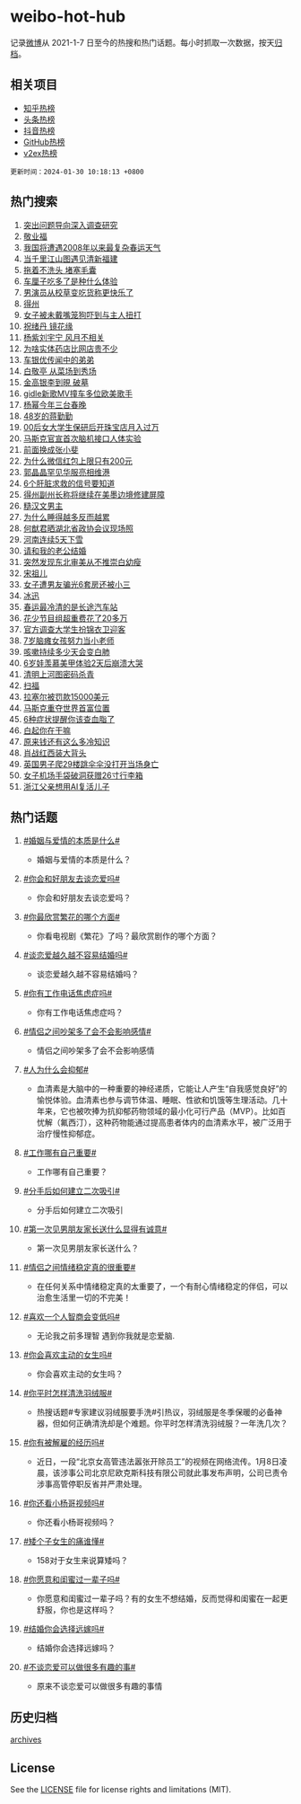 # weibo-hot-hub

记录[微博](https://www.weibo.com)从 2021-1-7 日至今的热搜和热门话题。每小时抓取一次数据，按天[归档](archives)。

## 相关项目

- [知乎热榜](https://github.com/lonnyzhang423/zhihu-hot-hub)
- [头条热榜](https://github.com/lonnyzhang423/toutiao-hot-hub)
- [抖音热榜](https://github.com/lonnyzhang423/douyin-hot-hub)
- [GitHub热榜](https://github.com/lonnyzhang423/github-hot-hub)
- [v2ex热榜](https://github.com/lonnyzhang423/v2ex-hot-hub)


`更新时间：2024-01-30 10:18:13 +0800`

## 热门搜索

1. [突出问题导向深入调查研究](https://m.weibo.cn/search?containerid=100103type%3D1%26t%3D10%26q%3D%23%E7%AA%81%E5%87%BA%E9%97%AE%E9%A2%98%E5%AF%BC%E5%90%91%E6%B7%B1%E5%85%A5%E8%B0%83%E6%9F%A5%E7%A0%94%E7%A9%B6%23&stream_entry_id=51&isnewpage=1&extparam=seat%3D1%26q%3D%2523%25E7%25AA%2581%25E5%2587%25BA%25E9%2597%25AE%25E9%25A2%2598%25E5%25AF%25BC%25E5%2590%2591%25E6%25B7%25B1%25E5%2585%25A5%25E8%25B0%2583%25E6%259F%25A5%25E7%25A0%2594%25E7%25A9%25B6%2523%26dgr%3D0%26stream_entry_id%3D51%26filter_type%3Drealtimehot%26pos%3D0%26cate%3D10103%26c_type%3D51%26display_time%3D1706581091%26pre_seqid%3D17065810917100711106)
1. [敬业福](https://m.weibo.cn/search?containerid=100103type%3D1%26t%3D10%26q%3D%E6%95%AC%E4%B8%9A%E7%A6%8F&stream_entry_id=31&isnewpage=1&extparam=seat%3D1%26c_type%3D31%26cate%3D5001%26lcate%3D5001%26realpos%3D1%26q%3D%25E6%2595%25AC%25E4%25B8%259A%25E7%25A6%258F%26dgr%3D0%26band_rank%3D1%26filter_type%3Drealtimehot%26pos%3D0%26flag%3D16%26stream_entry_id%3D31%26display_time%3D1706581091%26pre_seqid%3D17065810917100711106)
1. [我国将遭遇2008年以来最复杂春运天气](https://m.weibo.cn/search?containerid=100103type%3D1%26t%3D10%26q%3D%23%E6%88%91%E5%9B%BD%E5%B0%86%E9%81%AD%E9%81%872008%E5%B9%B4%E4%BB%A5%E6%9D%A5%E6%9C%80%E5%A4%8D%E6%9D%82%E6%98%A5%E8%BF%90%E5%A4%A9%E6%B0%94%23&stream_entry_id=31&isnewpage=1&extparam=seat%3D1%26c_type%3D31%26cate%3D5001%26lcate%3D5001%26realpos%3D2%26q%3D%2523%25E6%2588%2591%25E5%259B%25BD%25E5%25B0%2586%25E9%2581%25AD%25E9%2581%25872008%25E5%25B9%25B4%25E4%25BB%25A5%25E6%259D%25A5%25E6%259C%2580%25E5%25A4%258D%25E6%259D%2582%25E6%2598%25A5%25E8%25BF%2590%25E5%25A4%25A9%25E6%25B0%2594%2523%26dgr%3D0%26band_rank%3D2%26filter_type%3Drealtimehot%26pos%3D1%26flag%3D2%26stream_entry_id%3D31%26display_time%3D1706581091%26pre_seqid%3D17065810917100711106)
1. [当千里江山图遇见清新福建](https://m.weibo.cn/search?containerid=100103type%3D1%26t%3D10%26q%3D%23%E5%BD%93%E5%8D%83%E9%87%8C%E6%B1%9F%E5%B1%B1%E5%9B%BE%E9%81%87%E8%A7%81%E6%B8%85%E6%96%B0%E7%A6%8F%E5%BB%BA%23&stream_entry_id=31&isnewpage=1&extparam=seat%3D1%26c_type%3D31%26cate%3D5001%26lcate%3D5001%26realpos%3D3%26q%3D%2523%25E5%25BD%2593%25E5%258D%2583%25E9%2587%258C%25E6%25B1%259F%25E5%25B1%25B1%25E5%259B%25BE%25E9%2581%2587%25E8%25A7%2581%25E6%25B8%2585%25E6%2596%25B0%25E7%25A6%258F%25E5%25BB%25BA%2523%26dgr%3D0%26band_rank%3D3%26filter_type%3Drealtimehot%26pos%3D2%26flag%3D0%26stream_entry_id%3D31%26display_time%3D1706581091%26pre_seqid%3D17065810917100711106)
1. [拖着不洗头 堵塞毛囊](https://m.weibo.cn/search?containerid=100103type%3D1%26t%3D10%26q%3D%E6%8B%96%E7%9D%80%E4%B8%8D%E6%B4%97%E5%A4%B4+%E5%A0%B5%E5%A1%9E%E6%AF%9B%E5%9B%8A&stream_entry_id=31&isnewpage=1&extparam=seat%3D1%26c_type%3D31%26cate%3D5001%26lcate%3D5001%26realpos%3D4%26q%3D%25E6%258B%2596%25E7%259D%2580%25E4%25B8%258D%25E6%25B4%2597%25E5%25A4%25B4%2520%25E5%25A0%25B5%25E5%25A1%259E%25E6%25AF%259B%25E5%259B%258A%26dgr%3D0%26band_rank%3D4%26filter_type%3Drealtimehot%26pos%3D3%26flag%3D1%26stream_entry_id%3D31%26display_time%3D1706581091%26pre_seqid%3D17065810917100711106)
1. [车厘子吃多了是种什么体验](https://m.weibo.cn/search?containerid=100103type%3D1%26t%3D10%26q%3D%E8%BD%A6%E5%8E%98%E5%AD%90%E5%90%83%E5%A4%9A%E4%BA%86%E6%98%AF%E7%A7%8D%E4%BB%80%E4%B9%88%E4%BD%93%E9%AA%8C&stream_entry_id=31&isnewpage=1&extparam=seat%3D1%26c_type%3D31%26cate%3D5001%26lcate%3D5001%26realpos%3D5%26q%3D%25E8%25BD%25A6%25E5%258E%2598%25E5%25AD%2590%25E5%2590%2583%25E5%25A4%259A%25E4%25BA%2586%25E6%2598%25AF%25E7%25A7%258D%25E4%25BB%2580%25E4%25B9%2588%25E4%25BD%2593%25E9%25AA%258C%26dgr%3D0%26band_rank%3D5%26filter_type%3Drealtimehot%26pos%3D4%26flag%3D1%26stream_entry_id%3D31%26display_time%3D1706581091%26pre_seqid%3D17065810917100711106)
1. [男演员从校草变吃货称更快乐了](https://m.weibo.cn/search?containerid=100103type%3D1%26t%3D10%26q%3D%23%E7%94%B7%E6%BC%94%E5%91%98%E4%BB%8E%E6%A0%A1%E8%8D%89%E5%8F%98%E5%90%83%E8%B4%A7%E7%A7%B0%E6%9B%B4%E5%BF%AB%E4%B9%90%E4%BA%86%23&stream_entry_id=31&isnewpage=1&extparam=seat%3D1%26c_type%3D31%26cate%3D5001%26lcate%3D5001%26realpos%3D6%26q%3D%2523%25E7%2594%25B7%25E6%25BC%2594%25E5%2591%2598%25E4%25BB%258E%25E6%25A0%25A1%25E8%258D%2589%25E5%258F%2598%25E5%2590%2583%25E8%25B4%25A7%25E7%25A7%25B0%25E6%259B%25B4%25E5%25BF%25AB%25E4%25B9%2590%25E4%25BA%2586%2523%26dgr%3D0%26band_rank%3D6%26filter_type%3Drealtimehot%26pos%3D5%26flag%3D1%26stream_entry_id%3D31%26display_time%3D1706581091%26pre_seqid%3D17065810917100711106)
1. [得州](https://m.weibo.cn/search?containerid=100103type%3D1%26t%3D10%26q%3D%23%E5%BE%97%E5%B7%9E%23&stream_entry_id=31&isnewpage=1&extparam=seat%3D1%26c_type%3D31%26cate%3D5001%26lcate%3D5001%26realpos%3D7%26q%3D%2523%25E5%25BE%2597%25E5%25B7%259E%2523%26dgr%3D0%26band_rank%3D7%26filter_type%3Drealtimehot%26pos%3D6%26flag%3D0%26stream_entry_id%3D31%26display_time%3D1706581091%26pre_seqid%3D17065810917100711106)
1. [女子被未戴嘴笼狗吓到与主人扭打](https://m.weibo.cn/search?containerid=100103type%3D1%26t%3D10%26q%3D%23%E5%A5%B3%E5%AD%90%E8%A2%AB%E6%9C%AA%E6%88%B4%E5%98%B4%E7%AC%BC%E7%8B%97%E5%90%93%E5%88%B0%E4%B8%8E%E4%B8%BB%E4%BA%BA%E6%89%AD%E6%89%93%23&stream_entry_id=31&isnewpage=1&extparam=seat%3D1%26c_type%3D31%26cate%3D5001%26lcate%3D5001%26realpos%3D8%26q%3D%2523%25E5%25A5%25B3%25E5%25AD%2590%25E8%25A2%25AB%25E6%259C%25AA%25E6%2588%25B4%25E5%2598%25B4%25E7%25AC%25BC%25E7%258B%2597%25E5%2590%2593%25E5%2588%25B0%25E4%25B8%258E%25E4%25B8%25BB%25E4%25BA%25BA%25E6%2589%25AD%25E6%2589%2593%2523%26dgr%3D0%26band_rank%3D8%26filter_type%3Drealtimehot%26pos%3D7%26flag%3D0%26stream_entry_id%3D31%26display_time%3D1706581091%26pre_seqid%3D17065810917100711106)
1. [祝绪丹 镜花缘](https://m.weibo.cn/search?containerid=100103type%3D1%26t%3D10%26q%3D%E7%A5%9D%E7%BB%AA%E4%B8%B9+%E9%95%9C%E8%8A%B1%E7%BC%98&stream_entry_id=31&isnewpage=1&extparam=seat%3D1%26c_type%3D31%26cate%3D5001%26lcate%3D5001%26realpos%3D9%26q%3D%25E7%25A5%259D%25E7%25BB%25AA%25E4%25B8%25B9%2520%25E9%2595%259C%25E8%258A%25B1%25E7%25BC%2598%26dgr%3D0%26band_rank%3D9%26filter_type%3Drealtimehot%26pos%3D8%26flag%3D2%26stream_entry_id%3D31%26display_time%3D1706581091%26pre_seqid%3D17065810917100711106)
1. [杨紫刘宇宁 风月不相关](https://m.weibo.cn/search?containerid=100103type%3D1%26t%3D10%26q%3D%E6%9D%A8%E7%B4%AB%E5%88%98%E5%AE%87%E5%AE%81+%E9%A3%8E%E6%9C%88%E4%B8%8D%E7%9B%B8%E5%85%B3&stream_entry_id=31&isnewpage=1&extparam=seat%3D1%26c_type%3D31%26cate%3D5001%26lcate%3D5001%26realpos%3D10%26q%3D%25E6%259D%25A8%25E7%25B4%25AB%25E5%2588%2598%25E5%25AE%2587%25E5%25AE%2581%2520%25E9%25A3%258E%25E6%259C%2588%25E4%25B8%258D%25E7%259B%25B8%25E5%2585%25B3%26dgr%3D0%26band_rank%3D10%26filter_type%3Drealtimehot%26pos%3D9%26flag%3D1%26stream_entry_id%3D31%26display_time%3D1706581091%26pre_seqid%3D17065810917100711106)
1. [为啥实体药店比网店贵不少](https://m.weibo.cn/search?containerid=100103type%3D1%26t%3D10%26q%3D%23%E4%B8%BA%E5%95%A5%E5%AE%9E%E4%BD%93%E8%8D%AF%E5%BA%97%E6%AF%94%E7%BD%91%E5%BA%97%E8%B4%B5%E4%B8%8D%E5%B0%91%23&stream_entry_id=31&isnewpage=1&extparam=seat%3D1%26c_type%3D31%26cate%3D5001%26lcate%3D5001%26realpos%3D11%26q%3D%2523%25E4%25B8%25BA%25E5%2595%25A5%25E5%25AE%259E%25E4%25BD%2593%25E8%258D%25AF%25E5%25BA%2597%25E6%25AF%2594%25E7%25BD%2591%25E5%25BA%2597%25E8%25B4%25B5%25E4%25B8%258D%25E5%25B0%2591%2523%26dgr%3D0%26band_rank%3D11%26filter_type%3Drealtimehot%26pos%3D10%26flag%3D1%26stream_entry_id%3D31%26display_time%3D1706581091%26pre_seqid%3D17065810917100711106)
1. [车银优传闻中的弟弟](https://m.weibo.cn/search?containerid=100103type%3D1%26t%3D10%26q%3D%23%E8%BD%A6%E9%93%B6%E4%BC%98%E4%BC%A0%E9%97%BB%E4%B8%AD%E7%9A%84%E5%BC%9F%E5%BC%9F%23&stream_entry_id=31&isnewpage=1&extparam=seat%3D1%26c_type%3D31%26cate%3D5001%26lcate%3D5001%26realpos%3D12%26q%3D%2523%25E8%25BD%25A6%25E9%2593%25B6%25E4%25BC%2598%25E4%25BC%25A0%25E9%2597%25BB%25E4%25B8%25AD%25E7%259A%2584%25E5%25BC%259F%25E5%25BC%259F%2523%26dgr%3D0%26band_rank%3D12%26filter_type%3Drealtimehot%26pos%3D11%26flag%3D1%26stream_entry_id%3D31%26display_time%3D1706581091%26pre_seqid%3D17065810917100711106)
1. [白敬亭 从菜场到秀场](https://m.weibo.cn/search?containerid=100103type%3D1%26t%3D10%26q%3D%E7%99%BD%E6%95%AC%E4%BA%AD+%E4%BB%8E%E8%8F%9C%E5%9C%BA%E5%88%B0%E7%A7%80%E5%9C%BA&stream_entry_id=31&isnewpage=1&extparam=seat%3D1%26c_type%3D31%26cate%3D5001%26lcate%3D5001%26realpos%3D13%26q%3D%25E7%2599%25BD%25E6%2595%25AC%25E4%25BA%25AD%2520%25E4%25BB%258E%25E8%258F%259C%25E5%259C%25BA%25E5%2588%25B0%25E7%25A7%2580%25E5%259C%25BA%26dgr%3D0%26band_rank%3D13%26filter_type%3Drealtimehot%26pos%3D12%26flag%3D1%26stream_entry_id%3D31%26display_time%3D1706581091%26pre_seqid%3D17065810917100711106)
1. [金高银李到晛 破墓](https://m.weibo.cn/search?containerid=100103type%3D1%26t%3D10%26q%3D%E9%87%91%E9%AB%98%E9%93%B6%E6%9D%8E%E5%88%B0%E6%99%9B+%E7%A0%B4%E5%A2%93&stream_entry_id=31&isnewpage=1&extparam=seat%3D1%26c_type%3D31%26cate%3D5001%26lcate%3D5001%26realpos%3D14%26q%3D%25E9%2587%2591%25E9%25AB%2598%25E9%2593%25B6%25E6%259D%258E%25E5%2588%25B0%25E6%2599%259B%2520%25E7%25A0%25B4%25E5%25A2%2593%26dgr%3D0%26band_rank%3D14%26filter_type%3Drealtimehot%26pos%3D13%26flag%3D1%26stream_entry_id%3D31%26display_time%3D1706581091%26pre_seqid%3D17065810917100711106)
1. [gidle新歌MV撞车多位欧美歌手](https://m.weibo.cn/search?containerid=100103type%3D1%26t%3D10%26q%3D%23gidle%E6%96%B0%E6%AD%8CMV%E6%92%9E%E8%BD%A6%E5%A4%9A%E4%BD%8D%E6%AC%A7%E7%BE%8E%E6%AD%8C%E6%89%8B%23&stream_entry_id=31&isnewpage=1&extparam=seat%3D1%26c_type%3D31%26cate%3D5001%26lcate%3D5001%26realpos%3D15%26q%3D%2523gidle%25E6%2596%25B0%25E6%25AD%258CMV%25E6%2592%259E%25E8%25BD%25A6%25E5%25A4%259A%25E4%25BD%258D%25E6%25AC%25A7%25E7%25BE%258E%25E6%25AD%258C%25E6%2589%258B%2523%26dgr%3D0%26band_rank%3D15%26filter_type%3Drealtimehot%26pos%3D14%26flag%3D0%26stream_entry_id%3D31%26display_time%3D1706581091%26pre_seqid%3D17065810917100711106)
1. [杨幂今年三台春晚](https://m.weibo.cn/search?containerid=100103type%3D1%26t%3D10%26q%3D%23%E6%9D%A8%E5%B9%82%E4%BB%8A%E5%B9%B4%E4%B8%89%E5%8F%B0%E6%98%A5%E6%99%9A%23&stream_entry_id=31&isnewpage=1&extparam=seat%3D1%26c_type%3D31%26cate%3D5001%26lcate%3D5001%26realpos%3D16%26q%3D%2523%25E6%259D%25A8%25E5%25B9%2582%25E4%25BB%258A%25E5%25B9%25B4%25E4%25B8%2589%25E5%258F%25B0%25E6%2598%25A5%25E6%2599%259A%2523%26dgr%3D0%26band_rank%3D16%26filter_type%3Drealtimehot%26pos%3D15%26flag%3D1%26stream_entry_id%3D31%26display_time%3D1706581091%26pre_seqid%3D17065810917100711106)
1. [48岁的蒋勤勤](https://m.weibo.cn/search?containerid=100103type%3D1%26t%3D10%26q%3D%2348%E5%B2%81%E7%9A%84%E8%92%8B%E5%8B%A4%E5%8B%A4%23&stream_entry_id=31&isnewpage=1&extparam=seat%3D1%26c_type%3D31%26cate%3D5001%26lcate%3D5001%26realpos%3D17%26q%3D%252348%25E5%25B2%2581%25E7%259A%2584%25E8%2592%258B%25E5%258B%25A4%25E5%258B%25A4%2523%26dgr%3D0%26band_rank%3D17%26filter_type%3Drealtimehot%26pos%3D16%26flag%3D0%26stream_entry_id%3D31%26display_time%3D1706581091%26pre_seqid%3D17065810917100711106)
1. [00后女大学生保研后开珠宝店月入过万](https://m.weibo.cn/search?containerid=100103type%3D1%26t%3D10%26q%3D%2300%E5%90%8E%E5%A5%B3%E5%A4%A7%E5%AD%A6%E7%94%9F%E4%BF%9D%E7%A0%94%E5%90%8E%E5%BC%80%E7%8F%A0%E5%AE%9D%E5%BA%97%E6%9C%88%E5%85%A5%E8%BF%87%E4%B8%87%23&stream_entry_id=31&isnewpage=1&extparam=seat%3D1%26c_type%3D31%26cate%3D5001%26lcate%3D5001%26realpos%3D18%26q%3D%252300%25E5%2590%258E%25E5%25A5%25B3%25E5%25A4%25A7%25E5%25AD%25A6%25E7%2594%259F%25E4%25BF%259D%25E7%25A0%2594%25E5%2590%258E%25E5%25BC%2580%25E7%258F%25A0%25E5%25AE%259D%25E5%25BA%2597%25E6%259C%2588%25E5%2585%25A5%25E8%25BF%2587%25E4%25B8%2587%2523%26dgr%3D0%26band_rank%3D18%26filter_type%3Drealtimehot%26pos%3D17%26flag%3D32768%26stream_entry_id%3D31%26display_time%3D1706581091%26pre_seqid%3D17065810917100711106)
1. [马斯克官宣首次脑机接口人体实验](https://m.weibo.cn/search?containerid=100103type%3D1%26t%3D10%26q%3D%23%E9%A9%AC%E6%96%AF%E5%85%8B%E5%AE%98%E5%AE%A3%E9%A6%96%E6%AC%A1%E8%84%91%E6%9C%BA%E6%8E%A5%E5%8F%A3%E4%BA%BA%E4%BD%93%E5%AE%9E%E9%AA%8C%23&stream_entry_id=31&isnewpage=1&extparam=seat%3D1%26c_type%3D31%26cate%3D5001%26lcate%3D5001%26realpos%3D19%26q%3D%2523%25E9%25A9%25AC%25E6%2596%25AF%25E5%2585%258B%25E5%25AE%2598%25E5%25AE%25A3%25E9%25A6%2596%25E6%25AC%25A1%25E8%2584%2591%25E6%259C%25BA%25E6%258E%25A5%25E5%258F%25A3%25E4%25BA%25BA%25E4%25BD%2593%25E5%25AE%259E%25E9%25AA%258C%2523%26dgr%3D0%26band_rank%3D19%26filter_type%3Drealtimehot%26pos%3D18%26flag%3D0%26stream_entry_id%3D31%26display_time%3D1706581091%26pre_seqid%3D17065810917100711106)
1. [前面换成张小斐](https://m.weibo.cn/search?containerid=100103type%3D1%26t%3D10%26q%3D%E5%89%8D%E9%9D%A2%E6%8D%A2%E6%88%90%E5%BC%A0%E5%B0%8F%E6%96%90&stream_entry_id=31&isnewpage=1&extparam=seat%3D1%26c_type%3D31%26cate%3D5001%26lcate%3D5001%26realpos%3D20%26q%3D%25E5%2589%258D%25E9%259D%25A2%25E6%258D%25A2%25E6%2588%2590%25E5%25BC%25A0%25E5%25B0%258F%25E6%2596%2590%26dgr%3D0%26band_rank%3D20%26filter_type%3Drealtimehot%26pos%3D19%26flag%3D1%26stream_entry_id%3D31%26display_time%3D1706581091%26pre_seqid%3D17065810917100711106)
1. [为什么微信红包上限只有200元](https://m.weibo.cn/search?containerid=100103type%3D1%26t%3D10%26q%3D%23%E4%B8%BA%E4%BB%80%E4%B9%88%E5%BE%AE%E4%BF%A1%E7%BA%A2%E5%8C%85%E4%B8%8A%E9%99%90%E5%8F%AA%E6%9C%89200%E5%85%83%23&stream_entry_id=31&isnewpage=1&extparam=seat%3D1%26c_type%3D31%26cate%3D5001%26lcate%3D5001%26realpos%3D21%26q%3D%2523%25E4%25B8%25BA%25E4%25BB%2580%25E4%25B9%2588%25E5%25BE%25AE%25E4%25BF%25A1%25E7%25BA%25A2%25E5%258C%2585%25E4%25B8%258A%25E9%2599%2590%25E5%258F%25AA%25E6%259C%2589200%25E5%2585%2583%2523%26dgr%3D0%26band_rank%3D21%26filter_type%3Drealtimehot%26pos%3D20%26flag%3D0%26stream_entry_id%3D31%26display_time%3D1706581091%26pre_seqid%3D17065810917100711106)
1. [郭晶晶罕见华服亮相维港](https://m.weibo.cn/search?containerid=100103type%3D1%26t%3D10%26q%3D%23%E9%83%AD%E6%99%B6%E6%99%B6%E7%BD%95%E8%A7%81%E5%8D%8E%E6%9C%8D%E4%BA%AE%E7%9B%B8%E7%BB%B4%E6%B8%AF%23&stream_entry_id=31&isnewpage=1&extparam=seat%3D1%26c_type%3D31%26cate%3D5001%26lcate%3D5001%26realpos%3D22%26q%3D%2523%25E9%2583%25AD%25E6%2599%25B6%25E6%2599%25B6%25E7%25BD%2595%25E8%25A7%2581%25E5%258D%258E%25E6%259C%258D%25E4%25BA%25AE%25E7%259B%25B8%25E7%25BB%25B4%25E6%25B8%25AF%2523%26dgr%3D0%26band_rank%3D22%26filter_type%3Drealtimehot%26pos%3D21%26flag%3D1%26stream_entry_id%3D31%26display_time%3D1706581091%26pre_seqid%3D17065810917100711106)
1. [6个肝脏求救的信号要知道](https://m.weibo.cn/search?containerid=100103type%3D1%26t%3D10%26q%3D%236%E4%B8%AA%E8%82%9D%E8%84%8F%E6%B1%82%E6%95%91%E7%9A%84%E4%BF%A1%E5%8F%B7%E8%A6%81%E7%9F%A5%E9%81%93%23&stream_entry_id=31&isnewpage=1&extparam=seat%3D1%26c_type%3D31%26cate%3D5001%26lcate%3D5001%26realpos%3D23%26q%3D%25236%25E4%25B8%25AA%25E8%2582%259D%25E8%2584%258F%25E6%25B1%2582%25E6%2595%2591%25E7%259A%2584%25E4%25BF%25A1%25E5%258F%25B7%25E8%25A6%2581%25E7%259F%25A5%25E9%2581%2593%2523%26dgr%3D0%26band_rank%3D23%26filter_type%3Drealtimehot%26pos%3D22%26flag%3D1%26stream_entry_id%3D31%26display_time%3D1706581091%26pre_seqid%3D17065810917100711106)
1. [得州副州长称将继续在美墨边境修建屏障](https://m.weibo.cn/search?containerid=100103type%3D1%26t%3D10%26q%3D%23%E5%BE%97%E5%B7%9E%E5%89%AF%E5%B7%9E%E9%95%BF%E7%A7%B0%E5%B0%86%E7%BB%A7%E7%BB%AD%E5%9C%A8%E7%BE%8E%E5%A2%A8%E8%BE%B9%E5%A2%83%E4%BF%AE%E5%BB%BA%E5%B1%8F%E9%9A%9C%23&stream_entry_id=31&isnewpage=1&extparam=seat%3D1%26c_type%3D31%26cate%3D5001%26lcate%3D5001%26realpos%3D24%26q%3D%2523%25E5%25BE%2597%25E5%25B7%259E%25E5%2589%25AF%25E5%25B7%259E%25E9%2595%25BF%25E7%25A7%25B0%25E5%25B0%2586%25E7%25BB%25A7%25E7%25BB%25AD%25E5%259C%25A8%25E7%25BE%258E%25E5%25A2%25A8%25E8%25BE%25B9%25E5%25A2%2583%25E4%25BF%25AE%25E5%25BB%25BA%25E5%25B1%258F%25E9%259A%259C%2523%26dgr%3D0%26band_rank%3D24%26filter_type%3Drealtimehot%26pos%3D23%26flag%3D1%26stream_entry_id%3D31%26display_time%3D1706581091%26pre_seqid%3D17065810917100711106)
1. [糙汉文男主](https://m.weibo.cn/search?containerid=100103type%3D1%26t%3D10%26q%3D%E7%B3%99%E6%B1%89%E6%96%87%E7%94%B7%E4%B8%BB&stream_entry_id=31&isnewpage=1&extparam=seat%3D1%26c_type%3D31%26cate%3D5001%26lcate%3D5001%26realpos%3D25%26q%3D%25E7%25B3%2599%25E6%25B1%2589%25E6%2596%2587%25E7%2594%25B7%25E4%25B8%25BB%26dgr%3D0%26band_rank%3D25%26filter_type%3Drealtimehot%26pos%3D24%26flag%3D1%26stream_entry_id%3D31%26display_time%3D1706581091%26pre_seqid%3D17065810917100711106)
1. [为什么睡得越多反而越累](https://m.weibo.cn/search?containerid=100103type%3D1%26t%3D10%26q%3D%E4%B8%BA%E4%BB%80%E4%B9%88%E7%9D%A1%E5%BE%97%E8%B6%8A%E5%A4%9A%E5%8F%8D%E8%80%8C%E8%B6%8A%E7%B4%AF&stream_entry_id=31&isnewpage=1&extparam=seat%3D1%26c_type%3D31%26cate%3D5001%26lcate%3D5001%26realpos%3D26%26q%3D%25E4%25B8%25BA%25E4%25BB%2580%25E4%25B9%2588%25E7%259D%25A1%25E5%25BE%2597%25E8%25B6%258A%25E5%25A4%259A%25E5%258F%258D%25E8%2580%258C%25E8%25B6%258A%25E7%25B4%25AF%26dgr%3D0%26band_rank%3D26%26filter_type%3Drealtimehot%26pos%3D25%26flag%3D0%26stream_entry_id%3D31%26display_time%3D1706581091%26pre_seqid%3D17065810917100711106)
1. [何猷君晒湖北省政协会议现场照](https://m.weibo.cn/search?containerid=100103type%3D1%26t%3D10%26q%3D%23%E4%BD%95%E7%8C%B7%E5%90%9B%E6%99%92%E6%B9%96%E5%8C%97%E7%9C%81%E6%94%BF%E5%8D%8F%E4%BC%9A%E8%AE%AE%E7%8E%B0%E5%9C%BA%E7%85%A7%23&stream_entry_id=31&isnewpage=1&extparam=seat%3D1%26c_type%3D31%26cate%3D5001%26lcate%3D5001%26realpos%3D27%26q%3D%2523%25E4%25BD%2595%25E7%258C%25B7%25E5%2590%259B%25E6%2599%2592%25E6%25B9%2596%25E5%258C%2597%25E7%259C%2581%25E6%2594%25BF%25E5%258D%258F%25E4%25BC%259A%25E8%25AE%25AE%25E7%258E%25B0%25E5%259C%25BA%25E7%2585%25A7%2523%26dgr%3D0%26band_rank%3D27%26filter_type%3Drealtimehot%26pos%3D26%26flag%3D0%26stream_entry_id%3D31%26display_time%3D1706581091%26pre_seqid%3D17065810917100711106)
1. [河南连续5天下雪](https://m.weibo.cn/search?containerid=100103type%3D1%26t%3D10%26q%3D%23%E6%B2%B3%E5%8D%97%E8%BF%9E%E7%BB%AD5%E5%A4%A9%E4%B8%8B%E9%9B%AA%23&stream_entry_id=31&isnewpage=1&extparam=seat%3D1%26c_type%3D31%26cate%3D5001%26lcate%3D5001%26realpos%3D28%26q%3D%2523%25E6%25B2%25B3%25E5%258D%2597%25E8%25BF%259E%25E7%25BB%25AD5%25E5%25A4%25A9%25E4%25B8%258B%25E9%259B%25AA%2523%26dgr%3D0%26band_rank%3D28%26filter_type%3Drealtimehot%26pos%3D27%26flag%3D1%26stream_entry_id%3D31%26display_time%3D1706581091%26pre_seqid%3D17065810917100711106)
1. [请和我的老公结婚](https://m.weibo.cn/search?containerid=100103type%3D1%26t%3D10%26q%3D%E8%AF%B7%E5%92%8C%E6%88%91%E7%9A%84%E8%80%81%E5%85%AC%E7%BB%93%E5%A9%9A&stream_entry_id=31&isnewpage=1&extparam=seat%3D1%26c_type%3D31%26cate%3D5001%26lcate%3D5001%26realpos%3D29%26q%3D%25E8%25AF%25B7%25E5%2592%258C%25E6%2588%2591%25E7%259A%2584%25E8%2580%2581%25E5%2585%25AC%25E7%25BB%2593%25E5%25A9%259A%26dgr%3D0%26band_rank%3D29%26filter_type%3Drealtimehot%26pos%3D28%26flag%3D0%26stream_entry_id%3D31%26display_time%3D1706581091%26pre_seqid%3D17065810917100711106)
1. [突然发现东北审美从不推崇白幼瘦](https://m.weibo.cn/search?containerid=100103type%3D1%26t%3D10%26q%3D%23%E7%AA%81%E7%84%B6%E5%8F%91%E7%8E%B0%E4%B8%9C%E5%8C%97%E5%AE%A1%E7%BE%8E%E4%BB%8E%E4%B8%8D%E6%8E%A8%E5%B4%87%E7%99%BD%E5%B9%BC%E7%98%A6%23&stream_entry_id=31&isnewpage=1&extparam=seat%3D1%26c_type%3D31%26cate%3D5001%26lcate%3D5001%26realpos%3D30%26q%3D%2523%25E7%25AA%2581%25E7%2584%25B6%25E5%258F%2591%25E7%258E%25B0%25E4%25B8%259C%25E5%258C%2597%25E5%25AE%25A1%25E7%25BE%258E%25E4%25BB%258E%25E4%25B8%258D%25E6%258E%25A8%25E5%25B4%2587%25E7%2599%25BD%25E5%25B9%25BC%25E7%2598%25A6%2523%26dgr%3D0%26band_rank%3D30%26filter_type%3Drealtimehot%26pos%3D29%26flag%3D0%26stream_entry_id%3D31%26display_time%3D1706581091%26pre_seqid%3D17065810917100711106)
1. [宋祖儿](https://m.weibo.cn/search?containerid=100103type%3D1%26t%3D10%26q%3D%E5%AE%8B%E7%A5%96%E5%84%BF&stream_entry_id=31&isnewpage=1&extparam=seat%3D1%26c_type%3D31%26cate%3D5001%26lcate%3D5001%26realpos%3D31%26q%3D%25E5%25AE%258B%25E7%25A5%2596%25E5%2584%25BF%26dgr%3D0%26band_rank%3D31%26filter_type%3Drealtimehot%26pos%3D30%26flag%3D0%26stream_entry_id%3D31%26display_time%3D1706581091%26pre_seqid%3D17065810917100711106)
1. [女子遭男友骗光6套房还被小三](https://m.weibo.cn/search?containerid=100103type%3D1%26t%3D10%26q%3D%23%E5%A5%B3%E5%AD%90%E9%81%AD%E7%94%B7%E5%8F%8B%E9%AA%97%E5%85%896%E5%A5%97%E6%88%BF%E8%BF%98%E8%A2%AB%E5%B0%8F%E4%B8%89%23&stream_entry_id=31&isnewpage=1&extparam=seat%3D1%26c_type%3D31%26cate%3D5001%26lcate%3D5001%26realpos%3D32%26q%3D%2523%25E5%25A5%25B3%25E5%25AD%2590%25E9%2581%25AD%25E7%2594%25B7%25E5%258F%258B%25E9%25AA%2597%25E5%2585%25896%25E5%25A5%2597%25E6%2588%25BF%25E8%25BF%2598%25E8%25A2%25AB%25E5%25B0%258F%25E4%25B8%2589%2523%26dgr%3D0%26band_rank%3D32%26filter_type%3Drealtimehot%26pos%3D31%26flag%3D0%26stream_entry_id%3D31%26display_time%3D1706581091%26pre_seqid%3D17065810917100711106)
1. [冰迅](https://m.weibo.cn/search?containerid=100103type%3D1%26t%3D10%26q%3D%E5%86%B0%E8%BF%85&stream_entry_id=31&isnewpage=1&extparam=seat%3D1%26c_type%3D31%26cate%3D5001%26lcate%3D5001%26realpos%3D33%26q%3D%25E5%2586%25B0%25E8%25BF%2585%26dgr%3D0%26band_rank%3D33%26filter_type%3Drealtimehot%26pos%3D32%26flag%3D1%26stream_entry_id%3D31%26display_time%3D1706581091%26pre_seqid%3D17065810917100711106)
1. [春运最冷清的是长途汽车站](https://m.weibo.cn/search?containerid=100103type%3D1%26t%3D10%26q%3D%23%E6%98%A5%E8%BF%90%E6%9C%80%E5%86%B7%E6%B8%85%E7%9A%84%E6%98%AF%E9%95%BF%E9%80%94%E6%B1%BD%E8%BD%A6%E7%AB%99%23&stream_entry_id=31&isnewpage=1&extparam=seat%3D1%26c_type%3D31%26cate%3D5001%26lcate%3D5001%26realpos%3D34%26q%3D%2523%25E6%2598%25A5%25E8%25BF%2590%25E6%259C%2580%25E5%2586%25B7%25E6%25B8%2585%25E7%259A%2584%25E6%2598%25AF%25E9%2595%25BF%25E9%2580%2594%25E6%25B1%25BD%25E8%25BD%25A6%25E7%25AB%2599%2523%26dgr%3D0%26band_rank%3D34%26filter_type%3Drealtimehot%26pos%3D33%26flag%3D0%26stream_entry_id%3D31%26display_time%3D1706581091%26pre_seqid%3D17065810917100711106)
1. [花少节目组超重费花了20多万](https://m.weibo.cn/search?containerid=100103type%3D1%26t%3D10%26q%3D%23%E8%8A%B1%E5%B0%91%E8%8A%82%E7%9B%AE%E7%BB%84%E8%B6%85%E9%87%8D%E8%B4%B9%E8%8A%B1%E4%BA%8620%E5%A4%9A%E4%B8%87%23&stream_entry_id=31&isnewpage=1&extparam=seat%3D1%26c_type%3D31%26cate%3D5001%26lcate%3D5001%26realpos%3D35%26q%3D%2523%25E8%258A%25B1%25E5%25B0%2591%25E8%258A%2582%25E7%259B%25AE%25E7%25BB%2584%25E8%25B6%2585%25E9%2587%258D%25E8%25B4%25B9%25E8%258A%25B1%25E4%25BA%258620%25E5%25A4%259A%25E4%25B8%2587%2523%26dgr%3D0%26band_rank%3D35%26filter_type%3Drealtimehot%26pos%3D34%26flag%3D0%26stream_entry_id%3D31%26display_time%3D1706581091%26pre_seqid%3D17065810917100711106)
1. [官方调查大学生扮锦衣卫迎客](https://m.weibo.cn/search?containerid=100103type%3D1%26t%3D10%26q%3D%23%E5%AE%98%E6%96%B9%E8%B0%83%E6%9F%A5%E5%A4%A7%E5%AD%A6%E7%94%9F%E6%89%AE%E9%94%A6%E8%A1%A3%E5%8D%AB%E8%BF%8E%E5%AE%A2%23&stream_entry_id=31&isnewpage=1&extparam=seat%3D1%26c_type%3D31%26cate%3D5001%26lcate%3D5001%26realpos%3D36%26q%3D%2523%25E5%25AE%2598%25E6%2596%25B9%25E8%25B0%2583%25E6%259F%25A5%25E5%25A4%25A7%25E5%25AD%25A6%25E7%2594%259F%25E6%2589%25AE%25E9%2594%25A6%25E8%25A1%25A3%25E5%258D%25AB%25E8%25BF%258E%25E5%25AE%25A2%2523%26dgr%3D0%26band_rank%3D36%26filter_type%3Drealtimehot%26pos%3D35%26flag%3D0%26stream_entry_id%3D31%26display_time%3D1706581091%26pre_seqid%3D17065810917100711106)
1. [7岁脑瘫女孩努力当小老师](https://m.weibo.cn/search?containerid=100103type%3D1%26t%3D10%26q%3D%237%E5%B2%81%E8%84%91%E7%98%AB%E5%A5%B3%E5%AD%A9%E5%8A%AA%E5%8A%9B%E5%BD%93%E5%B0%8F%E8%80%81%E5%B8%88%23&stream_entry_id=31&isnewpage=1&extparam=seat%3D1%26c_type%3D31%26cate%3D5001%26lcate%3D5001%26realpos%3D37%26q%3D%25237%25E5%25B2%2581%25E8%2584%2591%25E7%2598%25AB%25E5%25A5%25B3%25E5%25AD%25A9%25E5%258A%25AA%25E5%258A%259B%25E5%25BD%2593%25E5%25B0%258F%25E8%2580%2581%25E5%25B8%2588%2523%26dgr%3D0%26band_rank%3D37%26filter_type%3Drealtimehot%26pos%3D36%26flag%3D0%26stream_entry_id%3D31%26display_time%3D1706581091%26pre_seqid%3D17065810917100711106)
1. [咳嗽持续多少天会变白肺](https://m.weibo.cn/search?containerid=100103type%3D1%26t%3D10%26q%3D%23%E5%92%B3%E5%97%BD%E6%8C%81%E7%BB%AD%E5%A4%9A%E5%B0%91%E5%A4%A9%E4%BC%9A%E5%8F%98%E7%99%BD%E8%82%BA%23&stream_entry_id=31&isnewpage=1&extparam=seat%3D1%26c_type%3D31%26cate%3D5001%26lcate%3D5001%26realpos%3D38%26q%3D%2523%25E5%2592%25B3%25E5%2597%25BD%25E6%258C%2581%25E7%25BB%25AD%25E5%25A4%259A%25E5%25B0%2591%25E5%25A4%25A9%25E4%25BC%259A%25E5%258F%2598%25E7%2599%25BD%25E8%2582%25BA%2523%26dgr%3D0%26band_rank%3D38%26filter_type%3Drealtimehot%26pos%3D37%26flag%3D1%26stream_entry_id%3D31%26display_time%3D1706581091%26pre_seqid%3D17065810917100711106)
1. [6岁娃羡慕美甲体验2天后崩溃大哭](https://m.weibo.cn/search?containerid=100103type%3D1%26t%3D10%26q%3D%236%E5%B2%81%E5%A8%83%E7%BE%A1%E6%85%95%E7%BE%8E%E7%94%B2%E4%BD%93%E9%AA%8C2%E5%A4%A9%E5%90%8E%E5%B4%A9%E6%BA%83%E5%A4%A7%E5%93%AD%23&stream_entry_id=31&isnewpage=1&extparam=seat%3D1%26c_type%3D31%26cate%3D5001%26lcate%3D5001%26realpos%3D39%26q%3D%25236%25E5%25B2%2581%25E5%25A8%2583%25E7%25BE%25A1%25E6%2585%2595%25E7%25BE%258E%25E7%2594%25B2%25E4%25BD%2593%25E9%25AA%258C2%25E5%25A4%25A9%25E5%2590%258E%25E5%25B4%25A9%25E6%25BA%2583%25E5%25A4%25A7%25E5%2593%25AD%2523%26dgr%3D0%26band_rank%3D39%26filter_type%3Drealtimehot%26pos%3D38%26flag%3D0%26stream_entry_id%3D31%26display_time%3D1706581091%26pre_seqid%3D17065810917100711106)
1. [清明上河图密码杀青](https://m.weibo.cn/search?containerid=100103type%3D1%26t%3D10%26q%3D%23%E6%B8%85%E6%98%8E%E4%B8%8A%E6%B2%B3%E5%9B%BE%E5%AF%86%E7%A0%81%E6%9D%80%E9%9D%92%23&stream_entry_id=31&isnewpage=1&extparam=seat%3D1%26c_type%3D31%26cate%3D5001%26lcate%3D5001%26realpos%3D40%26q%3D%2523%25E6%25B8%2585%25E6%2598%258E%25E4%25B8%258A%25E6%25B2%25B3%25E5%259B%25BE%25E5%25AF%2586%25E7%25A0%2581%25E6%259D%2580%25E9%259D%2592%2523%26dgr%3D0%26band_rank%3D40%26filter_type%3Drealtimehot%26pos%3D39%26flag%3D1%26stream_entry_id%3D31%26display_time%3D1706581091%26pre_seqid%3D17065810917100711106)
1. [扫福](https://m.weibo.cn/search?containerid=100103type%3D1%26t%3D10%26q%3D%E6%89%AB%E7%A6%8F&stream_entry_id=31&isnewpage=1&extparam=seat%3D1%26c_type%3D31%26cate%3D5001%26lcate%3D5001%26realpos%3D41%26q%3D%25E6%2589%25AB%25E7%25A6%258F%26dgr%3D0%26band_rank%3D41%26filter_type%3Drealtimehot%26pos%3D40%26flag%3D0%26stream_entry_id%3D31%26display_time%3D1706581091%26pre_seqid%3D17065810917100711106)
1. [拉塞尔被罚款15000美元](https://m.weibo.cn/search?containerid=100103type%3D1%26t%3D10%26q%3D%23%E6%8B%89%E5%A1%9E%E5%B0%94%E8%A2%AB%E7%BD%9A%E6%AC%BE15000%E7%BE%8E%E5%85%83%23&stream_entry_id=31&isnewpage=1&extparam=seat%3D1%26c_type%3D31%26cate%3D5001%26lcate%3D5001%26realpos%3D42%26q%3D%2523%25E6%258B%2589%25E5%25A1%259E%25E5%25B0%2594%25E8%25A2%25AB%25E7%25BD%259A%25E6%25AC%25BE15000%25E7%25BE%258E%25E5%2585%2583%2523%26dgr%3D0%26band_rank%3D42%26filter_type%3Drealtimehot%26pos%3D41%26flag%3D1%26stream_entry_id%3D31%26display_time%3D1706581091%26pre_seqid%3D17065810917100711106)
1. [马斯克重夺世界首富位置](https://m.weibo.cn/search?containerid=100103type%3D1%26t%3D10%26q%3D%23%E9%A9%AC%E6%96%AF%E5%85%8B%E9%87%8D%E5%A4%BA%E4%B8%96%E7%95%8C%E9%A6%96%E5%AF%8C%E4%BD%8D%E7%BD%AE%23&stream_entry_id=31&isnewpage=1&extparam=seat%3D1%26c_type%3D31%26cate%3D5001%26lcate%3D5001%26realpos%3D43%26q%3D%2523%25E9%25A9%25AC%25E6%2596%25AF%25E5%2585%258B%25E9%2587%258D%25E5%25A4%25BA%25E4%25B8%2596%25E7%2595%258C%25E9%25A6%2596%25E5%25AF%258C%25E4%25BD%258D%25E7%25BD%25AE%2523%26dgr%3D0%26band_rank%3D43%26filter_type%3Drealtimehot%26pos%3D42%26flag%3D1%26stream_entry_id%3D31%26display_time%3D1706581091%26pre_seqid%3D17065810917100711106)
1. [6种症状提醒你该查血脂了](https://m.weibo.cn/search?containerid=100103type%3D1%26t%3D10%26q%3D%236%E7%A7%8D%E7%97%87%E7%8A%B6%E6%8F%90%E9%86%92%E4%BD%A0%E8%AF%A5%E6%9F%A5%E8%A1%80%E8%84%82%E4%BA%86%23&stream_entry_id=31&isnewpage=1&extparam=seat%3D1%26c_type%3D31%26cate%3D5001%26lcate%3D5001%26realpos%3D44%26q%3D%25236%25E7%25A7%258D%25E7%2597%2587%25E7%258A%25B6%25E6%258F%2590%25E9%2586%2592%25E4%25BD%25A0%25E8%25AF%25A5%25E6%259F%25A5%25E8%25A1%2580%25E8%2584%2582%25E4%25BA%2586%2523%26dgr%3D0%26band_rank%3D44%26filter_type%3Drealtimehot%26pos%3D43%26flag%3D0%26stream_entry_id%3D31%26display_time%3D1706581091%26pre_seqid%3D17065810917100711106)
1. [白起你在干嘛](https://m.weibo.cn/search?containerid=100103type%3D1%26t%3D10%26q%3D%E7%99%BD%E8%B5%B7%E4%BD%A0%E5%9C%A8%E5%B9%B2%E5%98%9B&stream_entry_id=31&isnewpage=1&extparam=seat%3D1%26c_type%3D31%26cate%3D5001%26lcate%3D5001%26realpos%3D45%26q%3D%25E7%2599%25BD%25E8%25B5%25B7%25E4%25BD%25A0%25E5%259C%25A8%25E5%25B9%25B2%25E5%2598%259B%26dgr%3D0%26band_rank%3D45%26filter_type%3Drealtimehot%26pos%3D44%26flag%3D0%26stream_entry_id%3D31%26display_time%3D1706581091%26pre_seqid%3D17065810917100711106)
1. [原来钱还有这么多冷知识](https://m.weibo.cn/search?containerid=100103type%3D1%26t%3D10%26q%3D%E5%8E%9F%E6%9D%A5%E9%92%B1%E8%BF%98%E6%9C%89%E8%BF%99%E4%B9%88%E5%A4%9A%E5%86%B7%E7%9F%A5%E8%AF%86&stream_entry_id=31&isnewpage=1&extparam=seat%3D1%26c_type%3D31%26cate%3D5001%26lcate%3D5001%26realpos%3D46%26q%3D%25E5%258E%259F%25E6%259D%25A5%25E9%2592%25B1%25E8%25BF%2598%25E6%259C%2589%25E8%25BF%2599%25E4%25B9%2588%25E5%25A4%259A%25E5%2586%25B7%25E7%259F%25A5%25E8%25AF%2586%26dgr%3D0%26band_rank%3D46%26filter_type%3Drealtimehot%26pos%3D45%26flag%3D1%26stream_entry_id%3D31%26display_time%3D1706581091%26pre_seqid%3D17065810917100711106)
1. [肖战红西装大背头](https://m.weibo.cn/search?containerid=100103type%3D1%26t%3D10%26q%3D%23%E8%82%96%E6%88%98%E7%BA%A2%E8%A5%BF%E8%A3%85%E5%A4%A7%E8%83%8C%E5%A4%B4%23&stream_entry_id=31&isnewpage=1&extparam=seat%3D1%26c_type%3D31%26cate%3D5001%26lcate%3D5001%26realpos%3D47%26q%3D%2523%25E8%2582%2596%25E6%2588%2598%25E7%25BA%25A2%25E8%25A5%25BF%25E8%25A3%2585%25E5%25A4%25A7%25E8%2583%258C%25E5%25A4%25B4%2523%26dgr%3D0%26band_rank%3D47%26filter_type%3Drealtimehot%26pos%3D46%26flag%3D0%26stream_entry_id%3D31%26display_time%3D1706581091%26pre_seqid%3D17065810917100711106)
1. [英国男子爬29楼跳伞伞没打开当场身亡](https://m.weibo.cn/search?containerid=100103type%3D1%26t%3D10%26q%3D%23%E8%8B%B1%E5%9B%BD%E7%94%B7%E5%AD%90%E7%88%AC29%E6%A5%BC%E8%B7%B3%E4%BC%9E%E4%BC%9E%E6%B2%A1%E6%89%93%E5%BC%80%E5%BD%93%E5%9C%BA%E8%BA%AB%E4%BA%A1%23&stream_entry_id=31&isnewpage=1&extparam=seat%3D1%26c_type%3D31%26cate%3D5001%26lcate%3D5001%26realpos%3D48%26q%3D%2523%25E8%258B%25B1%25E5%259B%25BD%25E7%2594%25B7%25E5%25AD%2590%25E7%2588%25AC29%25E6%25A5%25BC%25E8%25B7%25B3%25E4%25BC%259E%25E4%25BC%259E%25E6%25B2%25A1%25E6%2589%2593%25E5%25BC%2580%25E5%25BD%2593%25E5%259C%25BA%25E8%25BA%25AB%25E4%25BA%25A1%2523%26dgr%3D0%26band_rank%3D48%26filter_type%3Drealtimehot%26pos%3D47%26flag%3D0%26stream_entry_id%3D31%26display_time%3D1706581091%26pre_seqid%3D17065810917100711106)
1. [女子机场手袋破洞获赠26寸行李箱](https://m.weibo.cn/search?containerid=100103type%3D1%26t%3D10%26q%3D%23%E5%A5%B3%E5%AD%90%E6%9C%BA%E5%9C%BA%E6%89%8B%E8%A2%8B%E7%A0%B4%E6%B4%9E%E8%8E%B7%E8%B5%A026%E5%AF%B8%E8%A1%8C%E6%9D%8E%E7%AE%B1%23&stream_entry_id=31&isnewpage=1&extparam=seat%3D1%26c_type%3D31%26cate%3D5001%26lcate%3D5001%26realpos%3D49%26q%3D%2523%25E5%25A5%25B3%25E5%25AD%2590%25E6%259C%25BA%25E5%259C%25BA%25E6%2589%258B%25E8%25A2%258B%25E7%25A0%25B4%25E6%25B4%259E%25E8%258E%25B7%25E8%25B5%25A026%25E5%25AF%25B8%25E8%25A1%258C%25E6%259D%258E%25E7%25AE%25B1%2523%26dgr%3D0%26band_rank%3D49%26filter_type%3Drealtimehot%26pos%3D48%26flag%3D32768%26stream_entry_id%3D31%26display_time%3D1706581091%26pre_seqid%3D17065810917100711106)
1. [浙江父亲想用AI复活儿子](https://m.weibo.cn/search?containerid=100103type%3D1%26t%3D10%26q%3D%23%E6%B5%99%E6%B1%9F%E7%88%B6%E4%BA%B2%E6%83%B3%E7%94%A8AI%E5%A4%8D%E6%B4%BB%E5%84%BF%E5%AD%90%23&stream_entry_id=31&isnewpage=1&extparam=seat%3D1%26c_type%3D31%26cate%3D5001%26lcate%3D5001%26realpos%3D50%26q%3D%2523%25E6%25B5%2599%25E6%25B1%259F%25E7%2588%25B6%25E4%25BA%25B2%25E6%2583%25B3%25E7%2594%25A8AI%25E5%25A4%258D%25E6%25B4%25BB%25E5%2584%25BF%25E5%25AD%2590%2523%26dgr%3D0%26band_rank%3D50%26filter_type%3Drealtimehot%26pos%3D49%26flag%3D0%26stream_entry_id%3D31%26display_time%3D1706581091%26pre_seqid%3D17065810917100711106)

## 热门话题

1. [#婚姻与爱情的本质是什么#](https://m.weibo.cn/search?containerid=231522type%3D1%26t%3D10%26q%3D%23%E5%A9%9A%E5%A7%BB%E4%B8%8E%E7%88%B1%E6%83%85%E7%9A%84%E6%9C%AC%E8%B4%A8%E6%98%AF%E4%BB%80%E4%B9%88%23&stream_entry_id=128&isnewpage=1&extparam=seat%3D1%26cate%3D5004%26unitid%3D1704881162756%26lcate%3D5004%26dgr%3D0%26pos%3D1-0-0%26c_type%3D128%26display_time%3D1706581093%26pre_seqid%3D1706581093075026797154)
    - 婚姻与爱情的本质是什么？

1. [#你会和好朋友去谈恋爱吗#](https://m.weibo.cn/search?containerid=231522type%3D1%26t%3D10%26q%3D%23%E4%BD%A0%E4%BC%9A%E5%92%8C%E5%A5%BD%E6%9C%8B%E5%8F%8B%E5%8E%BB%E8%B0%88%E6%81%8B%E7%88%B1%E5%90%97%23&stream_entry_id=128&isnewpage=1&extparam=seat%3D1%26cate%3D5004%26unitid%3D1704849959446%26lcate%3D5004%26dgr%3D0%26pos%3D1-0-1%26c_type%3D128%26display_time%3D1706581093%26pre_seqid%3D1706581093075026797154)
    - 你会和好朋友去谈恋爱吗？

1. [#你最欣赏繁花的哪个方面#](https://m.weibo.cn/search?containerid=231522type%3D1%26t%3D10%26q%3D%23%E4%BD%A0%E6%9C%80%E6%AC%A3%E8%B5%8F%E7%B9%81%E8%8A%B1%E7%9A%84%E5%93%AA%E4%B8%AA%E6%96%B9%E9%9D%A2%23&stream_entry_id=128&isnewpage=1&extparam=seat%3D1%26cate%3D5004%26unitid%3D1704872158127%26lcate%3D5004%26dgr%3D0%26pos%3D1-0-2%26c_type%3D128%26display_time%3D1706581093%26pre_seqid%3D1706581093075026797154)
    - 你看电视剧《繁花》了吗？最欣赏剧作的哪个方面？

1. [#谈恋爱越久越不容易结婚吗#](https://m.weibo.cn/search?containerid=231522type%3D1%26t%3D10%26q%3D%23%E8%B0%88%E6%81%8B%E7%88%B1%E8%B6%8A%E4%B9%85%E8%B6%8A%E4%B8%8D%E5%AE%B9%E6%98%93%E7%BB%93%E5%A9%9A%E5%90%97%23&stream_entry_id=128&isnewpage=1&extparam=seat%3D1%26cate%3D5004%26unitid%3D1704871559387%26lcate%3D5004%26dgr%3D0%26pos%3D1-0-3%26c_type%3D128%26display_time%3D1706581093%26pre_seqid%3D1706581093075026797154)
    - 谈恋爱越久越不容易结婚吗？

1. [#你有工作电话焦虑症吗#](https://m.weibo.cn/search?containerid=231522type%3D1%26t%3D10%26q%3D%23%E4%BD%A0%E6%9C%89%E5%B7%A5%E4%BD%9C%E7%94%B5%E8%AF%9D%E7%84%A6%E8%99%91%E7%97%87%E5%90%97%23&stream_entry_id=128&isnewpage=1&extparam=seat%3D1%26cate%3D5004%26unitid%3D1704877884678%26lcate%3D5004%26dgr%3D0%26pos%3D1-0-4%26c_type%3D128%26display_time%3D1706581093%26pre_seqid%3D1706581093075026797154)
    - 你有工作电话焦虑症吗？

1. [#情侣之间吵架多了会不会影响感情#](https://m.weibo.cn/search?containerid=231522type%3D1%26t%3D10%26q%3D%23%E6%83%85%E4%BE%A3%E4%B9%8B%E9%97%B4%E5%90%B5%E6%9E%B6%E5%A4%9A%E4%BA%86%E4%BC%9A%E4%B8%8D%E4%BC%9A%E5%BD%B1%E5%93%8D%E6%84%9F%E6%83%85%23&stream_entry_id=128&isnewpage=1&extparam=seat%3D1%26cate%3D5004%26unitid%3D1704792093809%26lcate%3D5004%26dgr%3D0%26pos%3D1-0-5%26c_type%3D128%26display_time%3D1706581093%26pre_seqid%3D1706581093075026797154)
    - 情侣之间吵架多了会不会影响感情

1. [#人为什么会抑郁#](https://m.weibo.cn/search?containerid=231522type%3D1%26t%3D10%26q%3D%23%E4%BA%BA%E4%B8%BA%E4%BB%80%E4%B9%88%E4%BC%9A%E6%8A%91%E9%83%81%23&stream_entry_id=128&isnewpage=1&extparam=seat%3D1%26cate%3D5004%26unitid%3D1704881163792%26lcate%3D5004%26dgr%3D0%26pos%3D1-0-6%26c_type%3D128%26display_time%3D1706581093%26pre_seqid%3D1706581093075026797154)
    - 血清素是大脑中的一种重要的神经递质，它能让人产生“自我感觉良好”的愉悦体验。血清素也参与调节体温、睡眠、性欲和饥饿等生理活动。几十年来，它也被吹捧为抗抑郁药物领域的最小化可行产品（MVP）。比如百忧解（氟西汀），这种药物能通过提高患者体内的血清素水平，被广泛用于治疗慢性抑郁症。

1. [#工作哪有自己重要#](https://m.weibo.cn/search?containerid=231522type%3D1%26t%3D10%26q%3D%23%E5%B7%A5%E4%BD%9C%E5%93%AA%E6%9C%89%E8%87%AA%E5%B7%B1%E9%87%8D%E8%A6%81%23&stream_entry_id=128&isnewpage=1&extparam=seat%3D1%26cate%3D5004%26unitid%3D1704949537973%26lcate%3D5004%26dgr%3D0%26pos%3D1-0-7%26c_type%3D128%26display_time%3D1706581093%26pre_seqid%3D1706581093075026797154)
    - 工作哪有自己重要？

1. [#分手后如何建立二次吸引#](https://m.weibo.cn/search?containerid=231522type%3D1%26t%3D10%26q%3D%23%E5%88%86%E6%89%8B%E5%90%8E%E5%A6%82%E4%BD%95%E5%BB%BA%E7%AB%8B%E4%BA%8C%E6%AC%A1%E5%90%B8%E5%BC%95%23&stream_entry_id=128&isnewpage=1&extparam=seat%3D1%26cate%3D5004%26unitid%3D1704870666886%26lcate%3D5004%26dgr%3D0%26pos%3D1-0-8%26c_type%3D128%26display_time%3D1706581093%26pre_seqid%3D1706581093075026797154)
    - 分手后如何建立二次吸引

1. [#第一次见男朋友家长送什么显得有诚意#](https://m.weibo.cn/search?containerid=231522type%3D1%26t%3D10%26q%3D%23%E7%AC%AC%E4%B8%80%E6%AC%A1%E8%A7%81%E7%94%B7%E6%9C%8B%E5%8F%8B%E5%AE%B6%E9%95%BF%E9%80%81%E4%BB%80%E4%B9%88%E6%98%BE%E5%BE%97%E6%9C%89%E8%AF%9A%E6%84%8F%23&stream_entry_id=128&isnewpage=1&extparam=seat%3D1%26cate%3D5004%26unitid%3D1704946836507%26lcate%3D5004%26dgr%3D0%26pos%3D1-0-9%26c_type%3D128%26display_time%3D1706581093%26pre_seqid%3D1706581093075026797154)
    - 第一次见男朋友家长送什么？

1. [#情侣之间情绪稳定真的很重要#](https://m.weibo.cn/search?containerid=231522type%3D1%26t%3D10%26q%3D%23%E6%83%85%E4%BE%A3%E4%B9%8B%E9%97%B4%E6%83%85%E7%BB%AA%E7%A8%B3%E5%AE%9A%E7%9C%9F%E7%9A%84%E5%BE%88%E9%87%8D%E8%A6%81%23&stream_entry_id=128&isnewpage=1&extparam=seat%3D1%26cate%3D5004%26unitid%3D1704779493657%26lcate%3D5004%26dgr%3D0%26pos%3D1-0-10%26c_type%3D128%26display_time%3D1706581093%26pre_seqid%3D1706581093075026797154)
    - 在任何关系中情绪稳定真的太重要了，一个有耐心情绪稳定的伴侣，可以治愈生活里一切的不完美！

1. [#喜欢一个人智商会变低吗#](https://m.weibo.cn/search?containerid=231522type%3D1%26t%3D10%26q%3D%23%E5%96%9C%E6%AC%A2%E4%B8%80%E4%B8%AA%E4%BA%BA%E6%99%BA%E5%95%86%E4%BC%9A%E5%8F%98%E4%BD%8E%E5%90%97%23&stream_entry_id=128&isnewpage=1&extparam=seat%3D1%26cate%3D5004%26unitid%3D1704783068038%26lcate%3D5004%26dgr%3D0%26pos%3D1-0-11%26c_type%3D128%26display_time%3D1706581093%26pre_seqid%3D1706581093075026797154)
    - 无论我之前多理智  遇到你我就是恋爱脑.

1. [#你会喜欢主动的女生吗#](https://m.weibo.cn/search?containerid=231522type%3D1%26t%3D10%26q%3D%23%E4%BD%A0%E4%BC%9A%E5%96%9C%E6%AC%A2%E4%B8%BB%E5%8A%A8%E7%9A%84%E5%A5%B3%E7%94%9F%E5%90%97%23&stream_entry_id=128&isnewpage=1&extparam=seat%3D1%26cate%3D5004%26unitid%3D1704786077236%26lcate%3D5004%26dgr%3D0%26pos%3D1-0-12%26c_type%3D128%26display_time%3D1706581093%26pre_seqid%3D1706581093075026797154)
    - 你会喜欢主动的女生吗？

1. [#你平时怎样清洗羽绒服#](https://m.weibo.cn/search?containerid=231522type%3D1%26t%3D10%26q%3D%23%E4%BD%A0%E5%B9%B3%E6%97%B6%E6%80%8E%E6%A0%B7%E6%B8%85%E6%B4%97%E7%BE%BD%E7%BB%92%E6%9C%8D%23&stream_entry_id=128&isnewpage=1&extparam=seat%3D1%26cate%3D5004%26unitid%3D1704789081364%26lcate%3D5004%26dgr%3D0%26pos%3D1-0-13%26c_type%3D128%26display_time%3D1706581093%26pre_seqid%3D1706581093075026797154)
    - 热搜话题#专家建议羽绒服要手洗#引热议，羽绒服是冬季保暖的必备神器，但如何正确清洗却是个难题。你平时怎样清洗羽绒服？一年洗几次？

1. [#你有被解雇的经历吗#](https://m.weibo.cn/search?containerid=231522type%3D1%26t%3D10%26q%3D%23%E4%BD%A0%E6%9C%89%E8%A2%AB%E8%A7%A3%E9%9B%87%E7%9A%84%E7%BB%8F%E5%8E%86%E5%90%97%23&stream_entry_id=128&isnewpage=1&extparam=seat%3D1%26cate%3D5004%26unitid%3D1704794482090%26lcate%3D5004%26dgr%3D0%26pos%3D1-0-14%26c_type%3D128%26display_time%3D1706581093%26pre_seqid%3D1706581093075026797154)
    - 近日，一段“北京女高管违法嚣张开除员工”的视频在网络流传。1月8日凌晨，该涉事公司北京尼欧克斯科技有限公司就此事发布声明，公司已责令涉事高管停职反省并严肃处理。

1. [#你还看小杨哥视频吗#](https://m.weibo.cn/search?containerid=231522type%3D1%26t%3D10%26q%3D%23%E4%BD%A0%E8%BF%98%E7%9C%8B%E5%B0%8F%E6%9D%A8%E5%93%A5%E8%A7%86%E9%A2%91%E5%90%97%23&stream_entry_id=128&isnewpage=1&extparam=seat%3D1%26cate%3D5004%26unitid%3D1704797193944%26lcate%3D5004%26dgr%3D0%26pos%3D1-0-15%26c_type%3D128%26display_time%3D1706581093%26pre_seqid%3D1706581093075026797154)
    - 你还看小杨哥视频吗？

1. [#矮个子女生的痛谁懂#](https://m.weibo.cn/search?containerid=231522type%3D1%26t%3D10%26q%3D%23%E7%9F%AE%E4%B8%AA%E5%AD%90%E5%A5%B3%E7%94%9F%E7%9A%84%E7%97%9B%E8%B0%81%E6%87%82%23&stream_entry_id=128&isnewpage=1&extparam=seat%3D1%26cate%3D5004%26unitid%3D1704804675994%26lcate%3D5004%26dgr%3D0%26pos%3D1-0-16%26c_type%3D128%26display_time%3D1706581093%26pre_seqid%3D1706581093075026797154)
    - 158对于女生来说算矮吗？

1. [#你愿意和闺蜜过一辈子吗#](https://m.weibo.cn/search?containerid=231522type%3D1%26t%3D10%26q%3D%23%E4%BD%A0%E6%84%BF%E6%84%8F%E5%92%8C%E9%97%BA%E8%9C%9C%E8%BF%87%E4%B8%80%E8%BE%88%E5%AD%90%E5%90%97%23&stream_entry_id=128&isnewpage=1&extparam=seat%3D1%26cate%3D5004%26unitid%3D1704875757520%26lcate%3D5004%26dgr%3D0%26pos%3D1-0-17%26c_type%3D128%26display_time%3D1706581093%26pre_seqid%3D1706581093075026797154)
    - 你愿意和闺蜜过一辈子吗？有的女生不想结婚，反而觉得和闺蜜在一起更舒服，你也是这样吗？

1. [#结婚你会选择远嫁吗#](https://m.weibo.cn/search?containerid=231522type%3D1%26t%3D10%26q%3D%23%E7%BB%93%E5%A9%9A%E4%BD%A0%E4%BC%9A%E9%80%89%E6%8B%A9%E8%BF%9C%E5%AB%81%E5%90%97%23&stream_entry_id=128&isnewpage=1&extparam=seat%3D1%26cate%3D5004%26unitid%3D1704870361894%26lcate%3D5004%26dgr%3D0%26pos%3D1-0-18%26c_type%3D128%26display_time%3D1706581093%26pre_seqid%3D1706581093075026797154)
    - 结婚你会选择远嫁吗？

1. [#不谈恋爱可以做很多有趣的事#](https://m.weibo.cn/search?containerid=231522type%3D1%26t%3D10%26q%3D%23%E4%B8%8D%E8%B0%88%E6%81%8B%E7%88%B1%E5%8F%AF%E4%BB%A5%E5%81%9A%E5%BE%88%E5%A4%9A%E6%9C%89%E8%B6%A3%E7%9A%84%E4%BA%8B%23&stream_entry_id=128&isnewpage=1&extparam=seat%3D1%26cate%3D5004%26unitid%3D1704865280259%26lcate%3D5004%26dgr%3D0%26pos%3D1-0-19%26c_type%3D128%26display_time%3D1706581093%26pre_seqid%3D1706581093075026797154)
    - 原来不谈恋爱可以做很多有趣的事情


## 历史归档

[archives](archives)

## License

See the [LICENSE](LICENSE) file for license rights and limitations (MIT).
